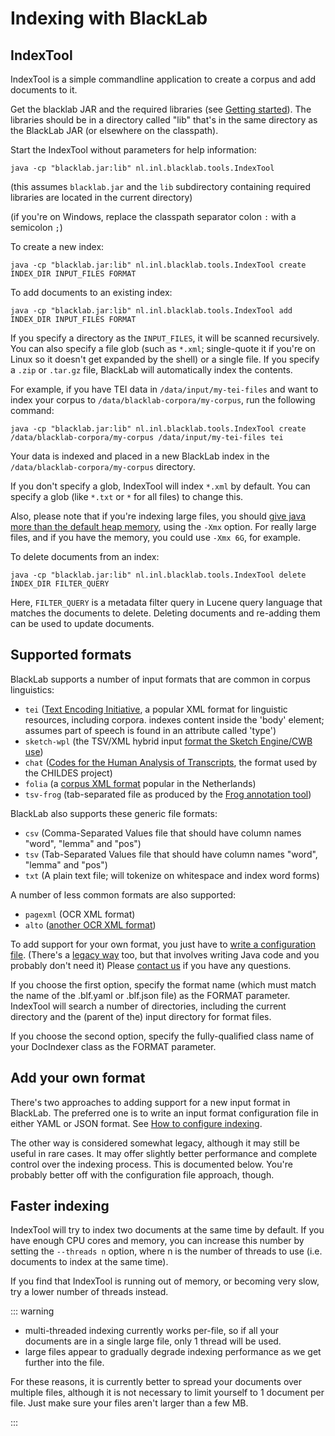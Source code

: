 # Indexing with BlackLab

## IndexTool

IndexTool is a simple commandline application to create a corpus and add documents to it.

Get the blacklab JAR and the required libraries (see [Getting started](/guide/getting-started.md#getting-blacklab)). The libraries should be in a directory called "lib" that's in the same directory as the BlackLab JAR (or elsewhere on the classpath).

Start the IndexTool without parameters for help information:

    java -cp "blacklab.jar:lib" nl.inl.blacklab.tools.IndexTool
 
(this assumes `blacklab.jar` and the `lib` subdirectory containing required libraries are located in the current directory)

(if you're on Windows, replace the classpath separator colon `:` with a semicolon `;`)

To create a new index:

    java -cp "blacklab.jar:lib" nl.inl.blacklab.tools.IndexTool create INDEX_DIR INPUT_FILES FORMAT

To add documents to an existing index:

    java -cp "blacklab.jar:lib" nl.inl.blacklab.tools.IndexTool add INDEX_DIR INPUT_FILES FORMAT

If you specify a directory as the `INPUT_FILES`, it will be scanned recursively. You can also specify a file glob (such as `*.xml`; single-quote it if you're on Linux so it doesn't get expanded by the shell) or a single file. If you specify a `.zip` or `.tar.gz` file, BlackLab will automatically index the contents.

For example, if you have TEI data in `/data/input/my-tei-files` and want to index your corpus to `/data/blacklab-corpora/my-corpus`, run the following command:

    java -cp "blacklab.jar:lib" nl.inl.blacklab.tools.IndexTool create /data/blacklab-corpora/my-corpus /data/input/my-tei-files tei

Your data is indexed and placed in a new BlackLab index in the `/data/blacklab-corpora/my-corpus` directory.

If you don't specify a glob, IndexTool will index `*.xml` by default. You can specify a glob (like `*.txt` or `*` for all files) to change this.

Also, please note that if you're indexing large files, you should [give java more than the default heap memory](https://docs.oracle.com/cd/E15523_01/web.1111/e13814/jvm_tuning.htm#PERFM161), using the `-Xmx` option. For really large files, and if you have the memory, you could use `-Xmx 6G`, for example.

To delete documents from an index:

    java -cp "blacklab.jar:lib" nl.inl.blacklab.tools.IndexTool delete INDEX_DIR FILTER_QUERY
    
Here, `FILTER_QUERY` is a metadata filter query in Lucene query language that matches the documents to delete. Deleting documents and re-adding them can be used to update documents.

## Supported formats

BlackLab supports a number of input formats that are common in corpus linguistics:

* `tei` ([Text Encoding Initiative](http://www.tei-c.org/), a popular XML format for linguistic resources, including corpora. indexes content inside the 'body' element; assumes part of speech is found in an attribute called 'type')
* `sketch-wpl` (the TSV/XML hybrid input [format the Sketch Engine/CWB use](https://www.sketchengine.co.uk/documentation/preparing-corpus-text/))
* `chat` ([Codes for the Human Analysis of Transcripts](https://en.wikipedia.org/wiki/CHILDES#Database_Format), the format used by the CHILDES project)
* `folia` (a [corpus XML format](https://proycon.github.io/folia/) popular in the Netherlands)
* `tsv-frog` (tab-separated file as produced by the [Frog annotation tool](https://languagemachines.github.io/frog/))

BlackLab also supports these generic file formats:

* `csv` (Comma-Separated Values file that should have column names "word", "lemma" and "pos")
* `tsv` (Tab-Separated Values file that should have column names "word", "lemma" and "pos")
* `txt` (A plain text file; will tokenize on whitespace and index word forms)

A number of less common formats are also supported:

* `pagexml` (OCR XML format)
* `alto` ([another OCR XML format](http://www.loc.gov/standards/alto/))

To add support for your own format, you just have to [write a configuration file](/guide/how-to-configure-indexing.md). (There's a [legacy way](/development/customization/docindexer.md) too, but that involves writing Java code and you probably don't need it) Please [contact us](/guide/about.md#contact-us) if you have any questions.

If you choose the first option, specify the format name (which must match the name of the .blf.yaml or .blf.json file) as the FORMAT parameter. IndexTool will search a number of directories, including the current directory and the (parent of the) input directory for format files.

If you choose the second option, specify the fully-qualified class name of your DocIndexer class as the FORMAT parameter.

## Add your own format

There's two approaches to adding support for a new input format in BlackLab. The preferred one is to write an input format configuration file in either YAML or JSON format. See [How to configure indexing](/guide/how-to-configure-indexing.md).

The other way is considered somewhat legacy, although it may still be useful in rare cases. It may offer slightly better performance and complete control over the indexing process. This is documented below. You're probably better off with the configuration file approach, though.

## Faster indexing

IndexTool will try to index two documents at the same time by default. If you have enough CPU cores and memory, you can increase this number by setting the `--threads n` option, where n is the number of threads to use (i.e. documents to index at the same time).

If you find that IndexTool is running out of memory, or becoming very slow, try a lower number of threads instead.

::: warning 

- multi-threaded indexing currently works per-file, so if all your documents are in a single large file, only 1 thread will be used.
- large files appear to gradually degrade indexing performance as we get further into the file.

For these reasons, it is currently better to spread your documents over multiple files, although it is not necessary to limit yourself to 1 document per file. Just make sure your files aren't larger than a few MB.

:::
